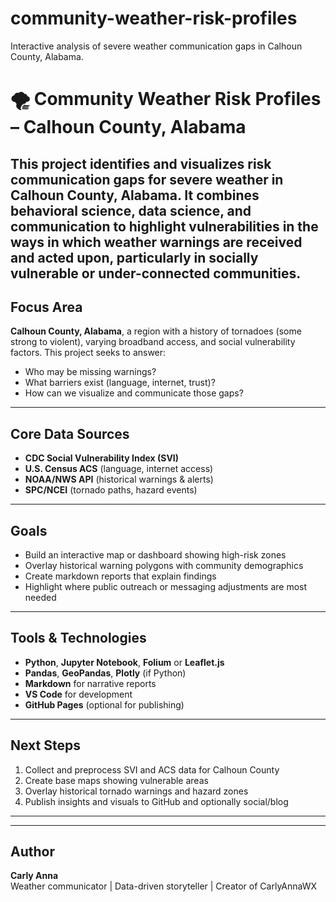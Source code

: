 # community-weather-risk-profiles
Interactive analysis of severe weather communication gaps in Calhoun County, Alabama. 

# 🌪️ Community Weather Risk Profiles – Calhoun County, Alabama

This project identifies and visualizes risk communication gaps for severe weather in Calhoun County, Alabama. It combines behavioral science, data science, and communication to highlight vulnerabilities in the ways in which weather warnings are received and acted upon, particularly in socially vulnerable or under-connected communities. 
---

## Focus Area

**Calhoun County, Alabama**, a region with a history of tornadoes (some strong to violent), varying broadband access, and social vulnerability factors. This project seeks to answer:

- Who may be missing warnings?
- What barriers exist (language, internet, trust)?
- How can we visualize and communicate those gaps?

---

## Core Data Sources

- **CDC Social Vulnerability Index (SVI)**  
- **U.S. Census ACS** (language, internet access)  
- **NOAA/NWS API** (historical warnings & alerts)  
- **SPC/NCEI** (tornado paths, hazard events)

---

## Goals

- Build an interactive map or dashboard showing high-risk zones
- Overlay historical warning polygons with community demographics
- Create markdown reports that explain findings
- Highlight where public outreach or messaging adjustments are most needed

---

## Tools & Technologies

- **Python**, **Jupyter Notebook**, **Folium** or **Leaflet.js**
- **Pandas**, **GeoPandas**, **Plotly** (if Python)
- **Markdown** for narrative reports
- **VS Code** for development
- **GitHub Pages** (optional for publishing)

---

## Next Steps

1. Collect and preprocess SVI and ACS data for Calhoun County
2. Create base maps showing vulnerable areas
3. Overlay historical tornado warnings and hazard zones
4. Publish insights and visuals to GitHub and optionally social/blog

---

---

## Author

**Carly Anna**  
Weather communicator | Data-driven storyteller | Creator of CarlyAnnaWX
